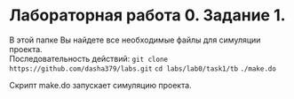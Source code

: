# Лабораторная работа 0. Задание 1.

В этой папке Вы найдете все необходимые файлы для симуляции проекта.  
Последовательность действий:
`git clone https://github.com/dasha379/labs.git`
`cd labs/lab0/task1/tb`
`./make.do`

Скрипт make.do запускает симуляцию проекта.

